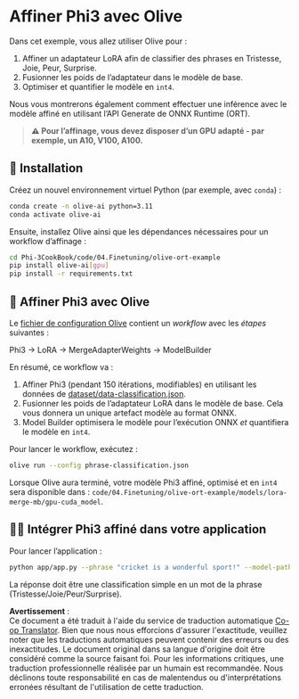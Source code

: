 <!--
CO_OP_TRANSLATOR_METADATA:
{
  "original_hash": "4164123a700fecd535d850f09506d72a",
  "translation_date": "2025-05-07T15:17:44+00:00",
  "source_file": "code/03.Finetuning/olive-ort-example/README.md",
  "language_code": "fr"
}
-->
# Affiner Phi3 avec Olive

Dans cet exemple, vous allez utiliser Olive pour :

1. Affiner un adaptateur LoRA afin de classifier des phrases en Tristesse, Joie, Peur, Surprise.  
1. Fusionner les poids de l’adaptateur dans le modèle de base.  
1. Optimiser et quantifier le modèle en `int4`.

Nous vous montrerons également comment effectuer une inférence avec le modèle affiné en utilisant l’API Generate de ONNX Runtime (ORT).

> **⚠️ Pour l’affinage, vous devez disposer d’un GPU adapté - par exemple, un A10, V100, A100.**

## 💾 Installation

Créez un nouvel environnement virtuel Python (par exemple, avec `conda`) :

```bash
conda create -n olive-ai python=3.11
conda activate olive-ai
```

Ensuite, installez Olive ainsi que les dépendances nécessaires pour un workflow d’affinage :

```bash
cd Phi-3CookBook/code/04.Finetuning/olive-ort-example
pip install olive-ai[gpu]
pip install -r requirements.txt
```

## 🧪 Affiner Phi3 avec Olive  
Le [fichier de configuration Olive](../../../../../code/03.Finetuning/olive-ort-example/phrase-classification.json) contient un *workflow* avec les *étapes* suivantes :

Phi3 -> LoRA -> MergeAdapterWeights -> ModelBuilder

En résumé, ce workflow va :

1. Affiner Phi3 (pendant 150 itérations, modifiables) en utilisant les données de [dataset/data-classification.json](../../../../../code/03.Finetuning/olive-ort-example/dataset/dataset-classification.json).  
1. Fusionner les poids de l’adaptateur LoRA dans le modèle de base. Cela vous donnera un unique artefact modèle au format ONNX.  
1. Model Builder optimisera le modèle pour l’exécution ONNX *et* quantifiera le modèle en `int4`.

Pour lancer le workflow, exécutez :

```bash
olive run --config phrase-classification.json
```

Lorsque Olive aura terminé, votre modèle Phi3 affiné, optimisé et en `int4` sera disponible dans : `code/04.Finetuning/olive-ort-example/models/lora-merge-mb/gpu-cuda_model`.

## 🧑‍💻 Intégrer Phi3 affiné dans votre application

Pour lancer l’application :

```bash
python app/app.py --phrase "cricket is a wonderful sport!" --model-path models/lora-merge-mb/gpu-cuda_model
```

La réponse doit être une classification simple en un mot de la phrase (Tristesse/Joie/Peur/Surprise).

**Avertissement** :  
Ce document a été traduit à l'aide du service de traduction automatique [Co-op Translator](https://github.com/Azure/co-op-translator). Bien que nous nous efforcions d'assurer l'exactitude, veuillez noter que les traductions automatiques peuvent contenir des erreurs ou des inexactitudes. Le document original dans sa langue d'origine doit être considéré comme la source faisant foi. Pour les informations critiques, une traduction professionnelle réalisée par un humain est recommandée. Nous déclinons toute responsabilité en cas de malentendus ou d'interprétations erronées résultant de l'utilisation de cette traduction.